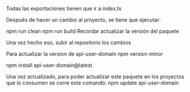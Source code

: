 Todas las exportaciones tienen que ir a index.ts

Después de hacer un cambio al proyecto, se tiene que ejecutar:

npm run clean
npm run build
Recordar actualizar la versión del paquete

Una vez hecho eso, subir al repositorio los cambios

Para actualizar la version de api-user-domain
npm version minor

npm install api-user-domain@latest 

Una vez actualizado, para poder actualizar este paquete en los proyectos que lo consumen se corre este comando:
npm update api-user-domain